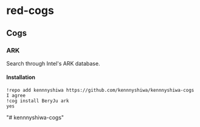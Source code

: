 # red-cogs

## Cogs

### ARK

Search through Intel's ARK database.

#### Installation

```
!repo add kennnyshiwa https://github.com/kennnyshiwa/kennnyshiwa-cogs
I agree
!cog install BeryJu ark
yes
```

"# kennnyshiwa-cogs" 
